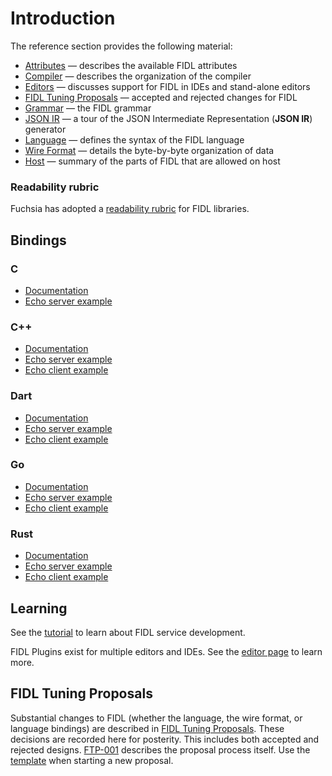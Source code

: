 # Introduction

The reference section provides the following material:

* [Attributes](attributes.md) &mdash; describes the available FIDL attributes
* [Compiler](compiler.md) &mdash; describes the organization of the compiler
* [Editors](editors.md) &mdash; discusses support for FIDL in IDEs and stand-alone editors
* [FIDL Tuning Proposals](ftp/README.md) &mdash; accepted and rejected changes for FIDL
* [Grammar](grammar.md) &mdash; the FIDL grammar
* [JSON IR](json-ir.md) &mdash; a tour of the JSON Intermediate Representation (**JSON IR**) generator
* [Language](language.md) &mdash; defines the syntax of the FIDL language
* [Wire Format](wire-format/README.md) &mdash; details the byte-by-byte organization of data
* [Host](host.md) &mdash; summary of the parts of FIDL that are allowed on host

### Readability rubric

Fuchsia has adopted a
[readability rubric](../../../api/fidl.md)
for FIDL libraries.

## Bindings

### C

- [Documentation](../languages/c.md)
- [Echo server example](https://fuchsia.googlesource.com/fuchsia/+/master/garnet/examples/fidl/echo_server_c/)

### C++

- [Documentation](../languages/cpp.md)
- [Echo server example](https://fuchsia.googlesource.com/fuchsia/+/master/garnet/examples/fidl/echo_server_cpp/)
- [Echo client example](https://fuchsia.googlesource.com/fuchsia/+/master/garnet/examples/fidl/echo_client_cpp/)

### Dart

- [Documentation](../languages/dart.md)
- [Echo server example](https://fuchsia.googlesource.com/topaz/+/master/examples/fidl/echo_server_dart/)
- [Echo client example](https://fuchsia.googlesource.com/topaz/+/master/examples/fidl/echo_client_dart/)

### Go

- [Documentation](../languages/go.md)
- [Echo server example](https://fuchsia.googlesource.com/fuchsia/+/master/garnet/examples/fidl/echo_server_go/)
- [Echo client example](https://fuchsia.googlesource.com/fuchsia/+/master/garnet/examples/fidl/echo_client_go/)

### Rust

- [Documentation](../languages/rust.md)
- [Echo server example](https://fuchsia.googlesource.com/fuchsia/+/master/garnet/examples/fidl/echo_server_rust/)
- [Echo client example](https://fuchsia.googlesource.com/fuchsia/+/master/garnet/examples/fidl/echo_client_rust/)

## Learning

See the [tutorial](../tutorial/README.md) to learn about FIDL service development.

FIDL Plugins exist for multiple editors and IDEs.  See the
[editor page](editors.md) to learn more.

## FIDL Tuning Proposals

Substantial changes to FIDL (whether the language, the wire format, or
language bindings) are described in [FIDL Tuning Proposals]. These
decisions are recorded here for posterity. This includes both accepted
and rejected designs. [FTP-001] describes the proposal process itself.
Use the [template](ftp/template.md) when starting a new proposal.

[FIDL Tuning Proposals]: ftp/README.md
[FTP-001]: ftp/ftp-001.md
